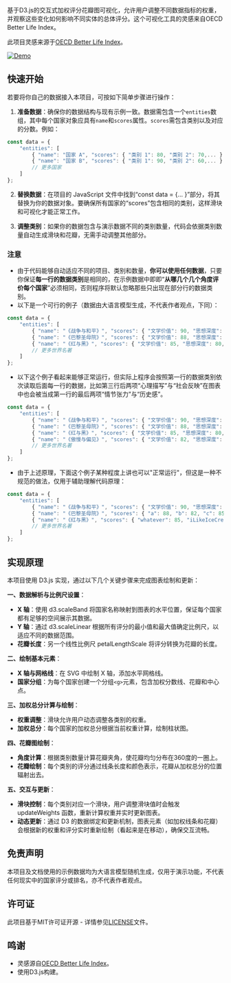 
基于D3.js的交互式加权评分花瓣图可视化，允许用户调整不同数据指标的权重，并观察这些变化如何影响不同实体的总体评分。这个可视化工具的灵感来自OECD Better Life Index。

此项目灵感来源于[OECD Better Life Index](https://www.oecdbetterlifeindex.org/)。

[![Demo](https://img.shields.io/badge/Demo-weighted--flower--chart-purple)](https://tianze-hou.github.io/weighted-flower-chart/)

## 快速开始
若要将你自己的数据接入本项目，可按如下简单步骤进行操作：

1. **准备数据**：确保你的数据结构与现有示例一致。数据需包含一个`entities`数组，其中每个国家对象应具有`name`和`scores`属性。`scores`需包含类别以及对应的分数。例如：

```javascript
const data = {
    "entities": [
        { "name": "国家 A", "scores": { "类别 1": 80, "类别 2": 70,... } },
        { "name": "国家 B", "scores": { "类别 1": 90, "类别 2": 60,... } },
        // 更多国家
    ]
};
```

2. **替换数据**：在项目的 JavaScript 文件中找到“const data = {... }”部分，将其替换为你的数据对象。要确保所有国家的“scores”包含相同的类别，这样滑块和可视化才能正常工作。

3. **调整类别**：如果你的数据包含与演示数据不同的类别数量，代码会依据类别数量自动生成滑块和花瓣，无需手动调整其他部分。

### 注意
- 由于代码能够自动适应不同的项目、类别和数量，**你可以使用任何数据**，只要你保证**每一行的数据类别**是相同的，在示例数据中即即“**从哪几个几个角度评价每个国家**”必须相同，否则程序将默认忽略那些只出现在部分行的数据类别。
- 以下是一个可行的例子（数据由大语言模型生成，不代表作者观点，下同）：
```javascript
const data = {
    "entities": [
        { "name": "《战争与和平》", "scores": { "文学价值": 90, "思想深度": 85, "人物塑造": 88 } },
        { "name": "《巴黎圣母院》", "scores": { "文学价值": 88, "思想深度": 82, "人物塑造": 85 } },
        { "name": "《红与黑》", "scores": { "文学价值": 85, "思想深度": 80, "人物塑造": 83 } },
        // 更多世界名著
    ]
};
```

- 以下这个例子看起来能够正常运行，但实际上程序会按照第一行的数据类别依次读取后面每一行的数据，比如第三行后两项“心理描写”与“社会反映”在图表中也会被当成第一行的最后两项“情节张力”与“历史感”。
```javascript
const data = {
    "entities": [
        { "name": "《战争与和平》", "scores": { "文学价值": 90, "思想深度": 85, "人物塑造": 88, "情节张力": 85, "历史感": 90 } },
        { "name": "《巴黎圣母院》", "scores": { "文学价值": 88, "思想深度": 82, "人物塑造": 85, "情节张力": 80, "艺术美感": 88 } },
        { "name": "《红与黑》", "scores": { "文学价值": 85, "思想深度": 80, "人物塑造": 83, "心理描写": 85, "社会反映": 88 } },
        { "name": "《傲慢与偏见》", "scores": { "文学价值": 82, "思想深度": 78, "人物塑造": 85, "爱情描写": 90, "社会风俗": 85 } },
        // 更多世界名著
    ]
};
```

- 由于上述原理，下面这个例子某种程度上讲也可以"正常运行"，但这是一种不规范的做法，仅用于辅助理解代码原理：
```javascript
const data = {
    "entities": [
        { "name": "《战争与和平》", "scores": { "文学价值": 90, "思想深度": 85, "人物塑造": 88, "情节张力": 85, "历史感": 90 } },
        { "name": "《巴黎圣母院》", "scores": { "a": 88, "b": 82, "c": 85, "44444": 85, "2147483647": 90 } },
        { "name": "《红与黑》", "scores": { "whatever": 85, "iLikeIceCream": 80, "supercalifragilisticexpialidocious": 83, "hello_world": 85, "JonKleinbergIsStillRebelKing": 90 } },
        // 更多世界名著
    ]
};
```

## 实现原理
本项目使用 D3.js 实现，通过以下几个关键步骤来完成图表绘制和更新：

**一、数据解析与比例尺设置**：
 - **X 轴**：使用 d3.scaleBand 将国家名称映射到图表的水平位置，保证每个国家都有足够的空间展示其数据。
 - **Y 轴**：通过 d3.scaleLinear 根据所有评分的最小值和最大值确定比例尺，以适应不同的数据范围。
 - **花瓣长度**：另一个线性比例尺 petalLengthScale 将评分转换为花瓣的长度。

**二、绘制基本元素**：
 - **X 轴与网格线**：在 SVG 中绘制 X 轴，添加水平网格线。
 - **国家分组**：为每个国家创建一个分组`<g>`元素，包含加权分数线、花瓣和中心点。

**三、加权总分计算与绘制**：
 - **权重调整**：滑块允许用户动态调整各类别的权重。
 - **加权总分**：每个国家的加权总分根据当前权重计算，绘制柱状图。

**四、花瓣图绘制**：
 - **角度计算**：根据类别数量计算花瓣夹角，使花瓣均匀分布在360度的一圈上。
 - **花瓣绘制**：每个类别的评分通过线条长度和颜色表示，花瓣从加权总分的位置辐射出去。

**五、交互与更新**：
 - **滑块控制**：每个类别对应一个滑块，用户调整滑块值时会触发 updateWeights 函数，重新计算权重并实时更新图表。
 - **动态更新**：通过 D3 的数据绑定和更新机制，图表元素（如加权线条和花瓣）会根据新的权重和评分实时重新绘制（看起来是在移动），确保交互流畅。

## 免责声明

本项目及文档使用的示例数据均为大语言模型随机生成，仅用于演示功能，不代表任何现实中的国家评分或排名，亦不代表作者观点。

## 许可证

此项目基于MIT许可证开源 - 详情参见[LICENSE](LICENSE)文件。

## 鸣谢

- 灵感源自[OECD Better Life Index](https://www.oecdbetterlifeindex.org/)。
- 使用D3.js构建。
